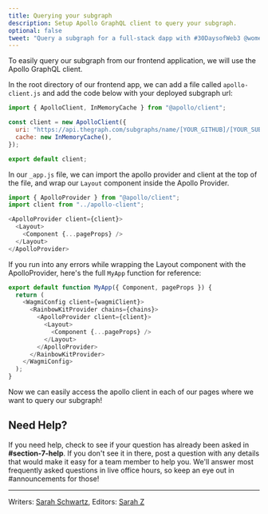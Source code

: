 ```yaml
---
title: Querying your subgraph
description: Setup Apollo GraphQL client to query your subgraph.
optional: false
tweet: "Query a subgraph for a full-stack dapp with #30DaysofWeb3 @womenbuildweb3 ⛓"
---
```


To easily query our subgraph from our frontend application, we will use the Apollo GraphQL client.

In the root directory of our frontend app, we can add a file called `apollo-client.js` and add the code below with your deployed subgraph url:

```javascript
import { ApolloClient, InMemoryCache } from "@apollo/client";

const client = new ApolloClient({
  uri: "https://api.thegraph.com/subgraphs/name/[YOUR_GITHUB]/[YOUR_SUBGRAPH]",
  cache: new InMemoryCache(),
});

export default client;
```

In our `_app.js` file, we can import the apollo provider and client at the top of the file, and wrap our `Layout` component inside the Apollo Provider.

```javascript
import { ApolloProvider } from "@apollo/client";
import client from "../apollo-client";
```

```javascript
<ApolloProvider client={client}>
  <Layout>
    <Component {...pageProps} />
  </Layout>
</ApolloProvider>
```

If you run into any errors while wrapping the Layout component with the ApolloProvider, here's the full `MyApp` function for reference:

```javascript
export default function MyApp({ Component, pageProps }) {
  return (
    <WagmiConfig client={wagmiClient}>
      <RainbowKitProvider chains={chains}>
        <ApolloProvider client={client}>
          <Layout>
            <Component {...pageProps} />
          </Layout>
        </ApolloProvider>
      </RainbowKitProvider>
    </WagmiConfig>
  );
}
```

Now we can easily access the apollo client in each of our pages where we want to query our subgraph!

## Need Help? 
If you need help, check to see if your question has already been asked in **#section-7-help**. If you don't see it in there, post a question with any details that would make it easy for a team member to help you. We'll answer most frequently asked questions in live office hours, so keep an eye out in #announcements for those!

---

Writers: [Sarah Schwartz](https://twitter.com/schwartzswartz),
Editors: [Sarah Z](https://twitter.com/haegeez)
